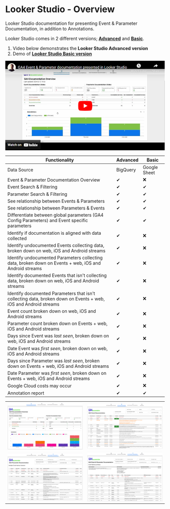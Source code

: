 # Looker Studio - Overview
Looker Studio documentation for presenting Event & Parameter Documentation, in addition to Annotations.

Looker Studio comes in 2 different versions; [**Advanced**](Advanced) and [**Basic**](Basic).
1. Video below demonstrates the **Looker Studio Advanced version**
2. Demo of [**Looker Studio Basic version**](https://lookerstudio.google.com/reporting/2ed8b691-8c1d-4aa8-9634-b7d332cf83f9/page/p_nkztye53cd)

[![GA4 Event & Parameter Documentation - Looker Studio - Advanced](images/ga4-event-parameter-documentation-thumbnail-youtube.png)](https://youtu.be/1j8h_VNe0Hk)


| Functionality  | Advanced | Basic |
| ------------- | ------------- | ------------- |
| Data Source | BigQuery | Google Sheet |
| Event & Parameter Documentation Overview | <span class="checked">✔</span> | :x: |
| Event Search & Filtering | <span class="checked">✔</span> | <span class="checked">✔</span> |
| Parameter Search & Filtering | <span class="checked">✔</span> | <span class="checked">✔</span> |
| See relationship between Events & Parameters | <span class="checked">✔</span> | <span class="checked">✔</span> |
| See relationship between Parameters & Events | <span class="checked">✔</span> | <span class="checked">✔</span> |
| Differentiate between global parameters (GA4 Config Parameters) and Event specific parameters | <span class="checked">✔</span> | <span class="checked">✔</span> |
| Identify if documentation is aligned with data collected | <span class="checked">✔</span> | :x: |
| Identify undocumented Events collecting data, broken down on web, iOS and Android streams | <span class="checked">✔</span> | :x: |
| Identify undocumented Parameters collecting data, broken down on Events + web, iOS and Android streams | <span class="checked">✔</span> | :x: |
| Identify documented Events that isn't collecting data, broken down on web, iOS and Android streams | <span class="checked">✔</span> | :x: |
| Identify documented Parameters that isn't collecting data, broken down on Events + web, iOS and Android streams | <span class="checked">✔</span> | :x: |
| Event count broken down on web, iOS and Android streams | <span class="checked">✔</span> | :x: |
| Parameter count broken down on Events + web, iOS and Android streams | <span class="checked">✔</span> | :x: |
| Days since Event was _last seen_, broken down on web, iOS and Android streams | <span class="checked">✔</span> | :x: |
| Date Event was _first seen_, broken down on web, iOS and Android streams | <span class="checked">✔</span> | :x: |
| Days since Parameter was _last seen_, broken down on Events + web, iOS and Android streams | <span class="checked">✔</span> | :x: |
| Date Parameter was _first seen_, broken down on Events + web, iOS and Android streams | <span class="checked">✔</span> | :x: |
| Google Cloud costs may occur | <span class="checked">✔</span> | :x: |
| Annotation report | <span class="checked">✔</span> | <span class="checked">✔</span> |

<table>
  <tr>
    <td> <img src="https://github.com/Knowit-Experience-MarTech/ga4-documentation-administration-solution/blob/main/Looker-Studio/images/ga4-documentation-overview_ls.png" alt="GA4 Documentation Overview"  ></td>
    <td> <img src="https://github.com/Knowit-Experience-MarTech/ga4-documentation-administration-solution/blob/main/Looker-Studio/images/ga4-event-documentation_ls.png" alt="GA4 Event Documentation" ></td>
   </tr> 
    <tr>
    <td> <img src="https://github.com/Knowit-Experience-MarTech/ga4-documentation-administration-solution/blob/main/Looker-Studio/images/ga4-parameter-documentation_ls.png" alt="GA4 Parameter Documentation"  ></td>
    <td> <img src="https://github.com/Knowit-Experience-MarTech/ga4-documentation-administration-solution/blob/main/Looker-Studio/images/ga4-event-parameter-documentation_ls.png" alt="GA4 Event & Parameter Documentation" ></td>
   </tr> 
</table>
